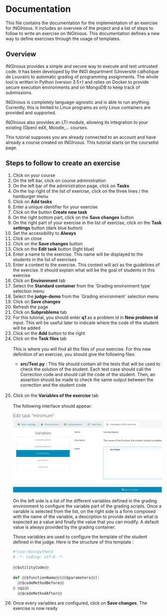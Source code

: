 # Documentation
This file contains the documentation for the implementation of an exercise for INGInious. It includes an overview of the project and a list of steps to follow to write an exercise on INGInious. This documentation defines a new way to define exercises through the usage of templates.

## Overview
INGInious provides a simple and secure way to execute and test untrusted code. It has been developed by the INGI department (Université catholique de Louvain) to automatic grading of programming assignments. The whole tool is written in Python (version 3.5+) and relies on Docker to provide secure execution environments and on MongoDB to keep track of submissions.

INGInious is completely language-agnostic and is able to run anything. Currently, this is limited to Linux programs as only Linux containers are provided and supported.

INGInious also provides an LTI module, allowing its integration to your existing (Open) edX, Moodle,… courses.

This tutorial supposes you are already connected to an account and have already a course created on INGInious. This tutorial starts on the courselist page.

## Steps to follow to create an exercise

<ol>
  <li>Click on your course</li>
  <li>On the left bar, click on course administration</li>
  <li>On the left bar of the administration page, click on <b>Tasks</b></li>
  <li>On the top right of the list of exercise, click on the three lines / the hamburger menu</li>
  <li>Click on <b>Add tasks</b></li>
  <li>Enter a unique identifier for your exercise</li>
  <li>Click on the button <b>Create new task</b></li>
  <li>On the right bottom part, click on the <b>Save changes</b> button</li>
  <li>On the right part of your exercise in the list of exercise, click on the <b>Task settings</b> button (dark blue button)</li>
  <li>Set the accessibility to <b>Always</b></li>
  <li>Click on close</li>
  <li>Click on the <b>Save changes</b> button</li>
  <li>Click on the <b>Edit task</b> button (light blue)</li>
  <li>Enter a name to the exercise. This name will be displayed to the students in the list of exercises</li>
  <li>Enter a context to the exercise. This context will act as the guidelines of the exercise. It should explain what will be the goal of students in this exercise</li>
  <li>Click on <b>Environment</b> tab</li>
  <li>Select the <b>Standard container</b> from the `Grading environment type` selection menu</li>
  <li>Select the <b>judge-demo</b> from the `Grading environment` selection menu</li>
  <li>Click on <b>Save changes</b></li>
  <li>Refresh the page</li>
  <li>Click on <b>Subproblems</b> tab</li>
  <li>For this tutorial, you should enter <b>q1</b> as a problem id in <b>New problem id</b> input. This will be useful later to indicate where the code of the student will be added</li>
  <li>Click on the <b>Add</b> button to the right</li>
  <li>Click on the <b>Task files</b> tab</li>
  <br>
  This is where you will find all the files of your exercise. For this new definition of an exercise, you should give the following files:

  <ul>
    <li><b>src/Test.py</b> : This file should contain all the tests that will be used to check the solution of the student. Each test case should call the Correction code and should call the code of the student. Then, an assertion should be made to check the same output between the correction and the student code</li>
  </ul>
  <br>
  <li>Click on the <b>Variables of the exercise</b> tab</li>
  <br>
  The following interface should appear:

  ![](Wireframe.png)
  <br>

  On the left side is a list of the different variables defined in the grading environment to configure the variable part of the grading scripts. Once a variable is selected from the list, on the right side is a form composed with the name of the variable, a description to provide detail on what is expected as a value and finally the value that you can modify. A default value is always provided by the grading container.
  
  Those variables are used to configure the template of the student defined in the judge. Here is the structure of this template :

  ```python
  #!/usr/bin/python3
  # -*- coding: utf-8 -*-

  @@$utilityCode@@

  def @@$functionName@@(@@$parameters@@):
    @@$codeMethodBefore@@
  @	@q1@@
    @@$codeMethodAfter@@
  ```

  <li>Once every variables are configured, click on <b>Save changes</b/>. The exercise is now ready</li>
  </ol>


